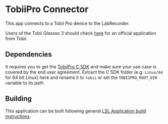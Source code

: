 # TobiiPro Connector

This app connects to a Tobii Pro device to the LabRecorder.

Users of the Tobii Glasses 3 should check [here](https://github.com/tobiipro/Tobii.Glasses3.SDK/releases) for an official application from Tobii.

## Dependencies

It requires you to get the [TobiiPro C SDK](https://www.tobiipro.com/product-listing/tobii-pro-sdk/#Download) and
make sure your use case is covered by the end user agreement.
Extract the C SDK folder (e.g. `Linux/64` for 64 bit Linux) here and rename it
to `tobii` or set the `TOBIIPRO_ROOT_DIR` variable to its path

## Building

This application can be built following general
[LSL Application build instructions](https://labstreaminglayer.readthedocs.io/dev/app_build.html).
